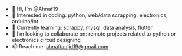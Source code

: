 - 👋 Hi, I’m @Ahnaf19
- 👀 Interested in coding: python, web/data scrapping, electronics, arduino/iot
- 🌱 Currently learning: scrappy, mysql, data analysis, flutter
- 💞️ I’m looking to collaborate on: remote projects related to python or electronics circuit designing
- 📫 Reach me: ahnaftanjid19@gmail.com 

<!---
Ahnaf19/Ahnaf19 is a ✨ special ✨ repository because its `README.md` (this file) appears on your GitHub profile.
You can click the Preview link to take a look at your changes.
--->
